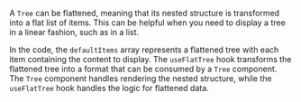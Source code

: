A `Tree` can be flattened, meaning that its nested structure is transformed into a flat list of items. This can be helpful when you need to display a tree in a linear fashion, such as in a list.

In the code, the `defaultItems` array represents a flattened tree with each item containing the content to display. The `useFlatTree` hook transforms the flattened tree into a format that can be consumed by a `Tree` component. The `Tree` component handles rendering the nested structure, while the `useFlatTree` hook handles the logic for flattened data.
